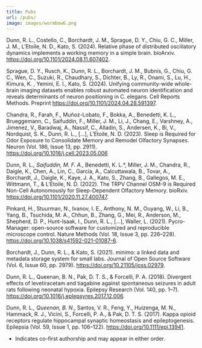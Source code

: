 ```yaml
---
title: Pubs
url: /pubs/
image: images/wormbow6.png
---
```


Dunn, R. L., Costello, C., Borchardt, J. M., Sprague, D. Y., Chiu, G. C., Miller, J. M., L’Etoile, N. D., Kato, S. (2024). Relative phase of distributed oscillatory dynamics implements a working memory in a simple brain. bioArxiv. https://doi.org/10.1101/2024.08.11.607402.

Sprague, D. Y., Rusch, K., Dunn, R. L., Borchardt, J. M., Bubnis, G., Chiu, G. C., Wen, C., Suzuki, R., Chaudhary, S., Dichter, B., Ly, R., Onami, S., Lu, H., Kimura, K. , Yemini, E. I., Kato, S. (2024). Unifying community-wide whole-brain imaging datasets enables robust automated neuron identification and reveals determinants of neuron positioning in C. elegans. Cell Reports Methods. Preprint https://doi.org/10.1101/2024.04.28.591397.

Chandra, R., Farah, F., Muñoz-Lobato, F., Bokka, A., Benedetti, K. L., Brueggemann, C., Saifuddin, F., Miller, J. M., Li, J., Chang, E., Varshney, A., Jimenez, V., Baradwaj, A., Nassif, C., Alladin, S., Andersen, K., Bi, V., Nordquist, S. K., Dunn, R. L., […], L’Etoile, N. D. (2023). Sleep is Required for Odor Exposure to Consolidate Memory and Remodel Olfactory Synapses. Neuron (Vol. 186, Issue 13, pp. 2911). https://doi.org/10.1016/j.cell.2023.05.006

Dunn, R. L.*, Saifuddin, M. F. A.*, Benedetti, K. L.*, Miller, J. M., Chandra, R., Daigle, K., Chen, A., Lin, C., Garcia, A., Calcuttawala, B., Tovar, A., Borchardt, J., Daigle, K., Kaye, J. A., Kato, S., Zhang, B., Gallegos, M. E., Wittmann, T., & L’Etoile, N. D. (2022). The TRPV Channel OSM-9 is Required Non-Cell Autonomously for Sleep-Dependent Olfactory Memory. bioRxiv. https://doi.org/10.1101/2020.11.27.400747.

Pinkard, H., Stuurman, N., Ivanov, I. E., Anthony, N. M., Ouyang, W., Li, B., Yang, B., Tsuchida, M. A., Chhun, B., Zhang, G., Mei, R., Anderson, M., Shepherd, D. P., Hunt-Isaak, I., Dunn, R. L., […], Waller, L. (2021). Pycro-Manager: open-source software for customized and reproducible microscope control. Nature Methods (Vol. 18, Issue 3, pp. 226–228). https://doi.org/10.1038/s41592-021-01087-6.

Borchardt, J., Dunn, R. L., & Kato, S. (2021). minimo: a linked data and metadata storage system for small labs. Journal of Open Source Software (Vol. 6, Issue 60, pp. 2979). https://doi.org/10.21105/joss.02979.

Dunn, R. L., Queenan, B. N., Pak, D. T. S., & Forcelli, P. A. (2018). Divergent effects of levetiracetam and tiagabine against spontaneous seizures in adult rats following neonatal hypoxia. Epilepsy Research (Vol. 140, pp. 1–7). https://doi.org/10.1016/j.eplepsyres.2017.12.006.

Dunn, R. L.*, Queenan, B. N.*, Santos, V. R., Feng, Y., Huizenga, M. N., Hammack, R. J., Vicini, S., Forcelli, P. A., & Pak, D. T. S. (2017). Kappa opioid receptors regulate hippocampal synaptic homeostasis and epileptogenesis. Epilepsia (Vol. 59, Issue 1, pp. 106–122). https://doi.org/10.1111/epi.13941. 

* Indicates co-first authorship and may appear in either order.

